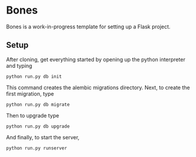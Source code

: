 Bones
=====

Bones is a work-in-progress template for setting up a Flask project.

Setup
-----
After cloning, get everything started by opening up the python interpreter and typing

~~~.python
python run.py db init
~~~

This command creates the alembic migrations directory.
Next, to create the first migration, type

~~~.bsh
python run.py db migrate
~~~

Then to upgrade type

~~~.bsh
python run.py db upgrade
~~~

And finally, to start the server,

~~~.bsh
python run.py runserver
~~~




